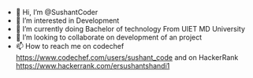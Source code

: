 - 👋 Hi, I’m @SushantCoder
- 👀 I’m interested in Development
- 🌱 I’m currently doing Bachelor of technology From UIET MD University
- 💞️ I’m looking to collaborate on development of an project
- 📫 How to reach me on codechef https://www.codechef.com/users/sushant_code and on HackerRank https://www.hackerrank.com/ersushantshandi1


<!---
SushantCoder/SushantCoder is a ✨ special ✨ repository because its `README.md` (this file) appears on your GitHub profile.
You can click the Preview link to take a look at your changes.
--->
